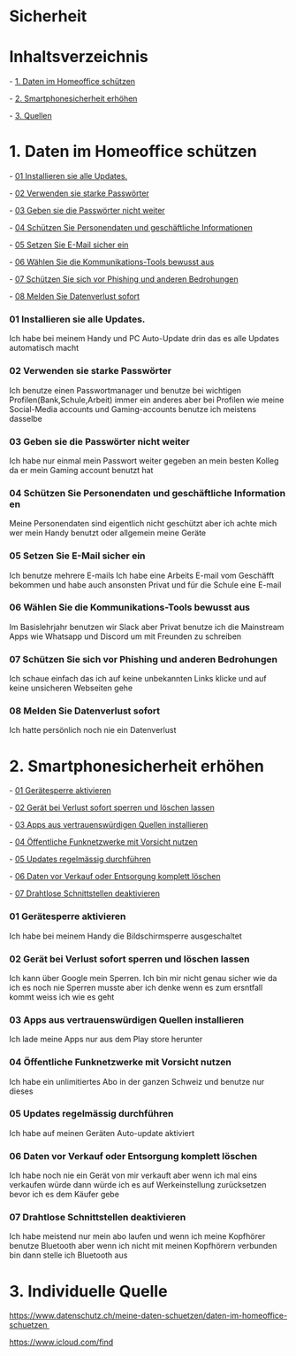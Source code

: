 # Sicherheit <!-- omit in toc -->



# Inhaltsverzeichnis <!-- omit in toc -->

- [1. Daten im Homeoffice schützen](#1-daten-im-homeoffice-schützen)

- [2. Smartphonesicherheit erhöhen](#2-smartphonesicherheit-erhöhen)

- [3. Quellen](#3-quelle)



# 1. Daten im Homeoffice schützen

- [01 Installieren sie alle Updates.](#01-installieren-sie-alle-updates)

- [02 Verwenden sie starke Passwörter](#02-verwende-sie-starke-passwörter)

- [03 Geben sie die Passwörter nicht weiter](#03-geben-sie-die-passwörter-nicht-weiter)

- [04 Schützen Sie Personendaten und geschäftliche Informationen](#04-schützen-sie-personendaten-und-geschäftliche-informationen)

- [05 Setzen Sie E-Mail sicher ein](#05-setzen-sie-e-mail-sicher-ein)

- [06 Wählen Sie die Kommunikations-Tools bewusst aus](#06-wählen-sie-die-kommunikations-tools-bewusst-aus)

- [07 Schützen Sie sich vor Phishing und anderen Bedrohungen](#07-schützen-sie-sich-vor-phishing-und-anderen-bedrohungen)

- [08 Melden Sie Datenverlust sofort](#08-melden-sie-datenverlust-sofort)





### 01 Installieren sie alle Updates.

Ich habe bei meinem Handy und PC Auto-Update drin das es alle Updates automatisch macht

### 02 Verwenden sie starke Passwörter

Ich benutze einen Passwortmanager und benutze bei wichtigen Profilen(Bank,Schule,Arbeit) immer ein anderes aber bei Profilen wie meine Social-Media accounts und Gaming-accounts benutze ich meistens dasselbe

### 03 Geben sie die Passwörter nicht weiter

Ich habe nur einmal mein Passwort weiter gegeben an mein besten Kolleg da er mein Gaming account benutzt hat

### 04 Schützen Sie Personendaten und geschäftliche Informationen

Meine Personendaten sind eigentlich nicht geschützt aber ich achte mich wer mein Handy benutzt oder allgemein meine Geräte

### 05 Setzen Sie E-Mail sicher ein

Ich benutze mehrere E-mails Ich habe eine Arbeits E-mail vom Geschäfft bekommen und habe auch ansonsten Privat und für die Schule eine E-mail

### 06 Wählen Sie die Kommunikations-Tools bewusst aus

Im Basislehrjahr benutzen wir Slack aber Privat benutze ich die Mainstream Apps wie Whatsapp und Discord um mit Freunden zu schreiben

### 07 Schützen Sie sich vor Phishing und anderen Bedrohungen

Ich schaue einfach das ich auf keine unbekannten Links klicke und auf keine unsicheren Webseiten gehe

### 08 Melden Sie Datenverlust sofort

Ich hatte persönlich noch nie ein Datenverlust



# 2. Smartphonesicherheit erhöhen

- [01 Gerätesperre aktivieren](#01-gerätesperre-aktivieren)

- [02 Gerät bei Verlust sofort sperren und löschen lassen](#02-gerät-bei-verlust-sofort-sperren-und-löschen-lassen)

- [03 Apps aus vertrauenswürdigen Quellen installieren](#03-apps-aus-vertrauenswürdigen-quellen-installieren)

- [04 Öffentliche Funknetzwerke mit Vorsicht nutzen](#04-öffentliche-funknetzwerke-mit-vorsicht-nutzen)

- [05 Updates regelmässig durchführen](#05-updates-regelmässig-durchführen)

- [06 Daten vor Verkauf oder Entsorgung komplett löschen](#06-daten-vor-verkauf-oder-entsorgung-komplett-löschen)

- [07 Drahtlose Schnittstellen deaktivieren](#07-drahtlose-schnittstellen-deaktivieren)




### 01 Gerätesperre aktivieren

Ich habe bei meinem Handy die Bildschirmsperre ausgeschaltet

### 02 Gerät bei Verlust sofort sperren und löschen lassen

Ich kann über Google mein Sperren. Ich bin mir nicht genau sicher wie da ich es noch nie Sperren musste aber ich denke wenn es zum ersntfall kommt weiss ich wie es geht

### 03 Apps aus vertrauenswürdigen Quellen installieren

Ich lade meine Apps nur aus dem Play store herunter

### 04 Öffentliche Funknetzwerke mit Vorsicht nutzen

Ich habe ein unlimitiertes Abo in der ganzen Schweiz und benutze nur dieses

### 05 Updates regelmässig durchführen

Ich habe auf meinen Geräten Auto-update aktiviert

### 06 Daten vor Verkauf oder Entsorgung komplett löschen

Ich habe noch nie ein Gerät von mir verkauft aber wenn ich mal eins verkaufen würde dann würde ich es auf Werkeinstellung zurücksetzen bevor ich es dem Käufer gebe

### 07 Drahtlose Schnittstellen deaktivieren

Ich habe meistend nur mein abo laufen und wenn ich meine Kopfhörer benutze Bluetooth aber wenn ich nicht mit meinen Kopfhörern verbunden bin dann stelle ich Bluetooth aus




# 3. Individuelle Quelle

https://www.datenschutz.ch/meine-daten-schuetzen/daten-im-homeoffice-schuetzen <br>

https://www.icloud.com/find
